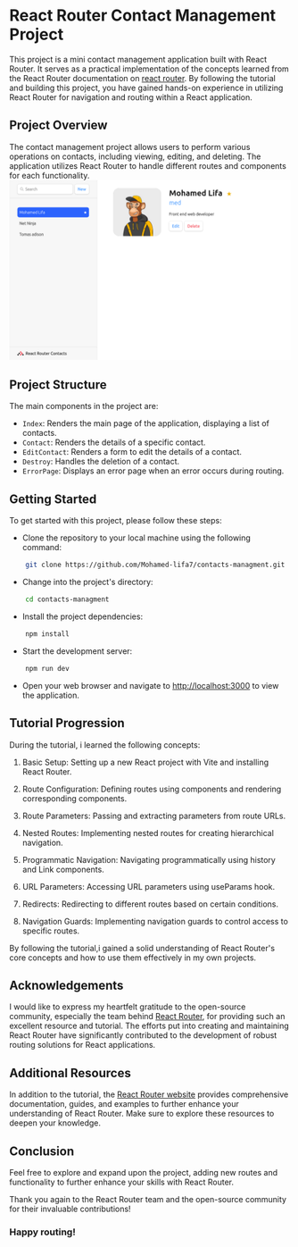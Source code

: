 # React Router Contact Management Project

This project is a mini contact management application built with React Router. It serves as a practical implementation of the concepts learned from the React Router documentation on [react router](reactrouter.com). By following the tutorial and building this project, you have gained hands-on experience in utilizing React Router for navigation and routing within a React application.

## Project Overview

The contact management project allows users to perform various operations on contacts, including viewing, editing, and deleting. The application utilizes React Router to handle different routes and components for each functionality.
![Project Preview](preview.png)


## Project Structure

The main components in the project are:

- `Index`: Renders the main page of the application, displaying a list of contacts.
- `Contact`: Renders the details of a specific contact.
- `EditContact`: Renders a form to edit the details of a contact.
- `Destroy`: Handles the deletion of a contact.
- `ErrorPage`: Displays an error page when an error occurs during routing.

## Getting Started

To get started with this project, please follow these steps:

- Clone the repository to your local machine using the following command:

```bash
    git clone https://github.com/Mohamed-lifa7/contacts-managment.git
```

- Change into the project's directory:

```bash
    cd contacts-managment
```

- Install the project dependencies:

```bash
    npm install
```

- Start the development server:

```bash
    npm run dev
```

- Open your web browser and navigate to [http://localhost:3000](http://localhost:3000) to view the application.

## Tutorial Progression

During the tutorial, i learned the following concepts:

1. Basic Setup: Setting up a new React project with Vite and installing React Router.

2. Route Configuration: Defining routes using  components and rendering corresponding components.

3. Route Parameters: Passing and extracting parameters from route URLs.

4. Nested Routes: Implementing nested routes for creating hierarchical navigation.

5. Programmatic Navigation: Navigating programmatically using history and Link components.

6. URL Parameters: Accessing URL parameters using useParams hook.

7. Redirects: Redirecting to different routes based on certain conditions.

8. Navigation Guards: Implementing navigation guards to control access to specific routes.

By following the tutorial,i gained a solid understanding of React Router's core concepts and how to use them effectively in my own projects.

## Acknowledgements

I would like to express my heartfelt gratitude to the open-source community, especially the team behind  [React Router](reactrouter.com), for providing such an excellent resource and tutorial. The efforts put into creating and maintaining React Router have significantly contributed to the development of robust routing solutions for React applications.

## Additional Resources

In addition to the tutorial, the  [React Router website](reactrouter.com) provides comprehensive documentation, guides, and examples to further enhance your understanding of React Router. Make sure to explore these resources to deepen your knowledge.

## Conclusion

Feel free to explore and expand upon the project, adding new routes and functionality to further enhance your skills with React Router.

Thank you again to the React Router team and the open-source community for their invaluable contributions!

### Happy routing!
